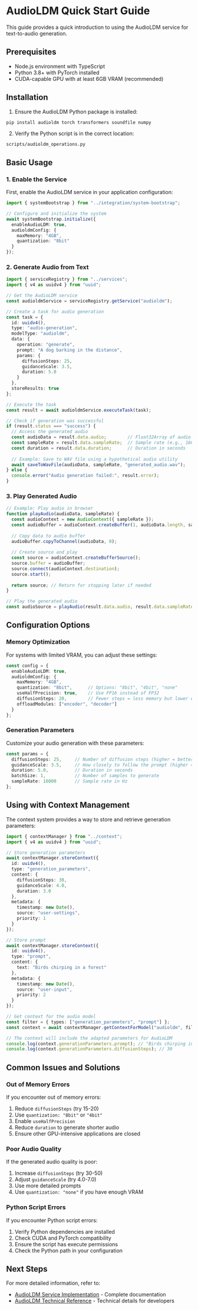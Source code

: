 # AudioLDM Quick Start Guide

This guide provides a quick introduction to using the AudioLDM service for text-to-audio generation.

## Prerequisites

- Node.js environment with TypeScript
- Python 3.8+ with PyTorch installed
- CUDA-capable GPU with at least 6GB VRAM (recommended)

## Installation

1. Ensure the AudioLDM Python package is installed:

```bash
pip install audioldm torch transformers soundfile numpy
```

2. Verify the Python script is in the correct location:

```
scripts/audioldm_operations.py
```

## Basic Usage

### 1. Enable the Service

First, enable the AudioLDM service in your application configuration:

```typescript
import { systemBootstrap } from "../integration/system-bootstrap";

// Configure and initialize the system
await systemBootstrap.initialize({
  enableAudioLDM: true,
  audioldmConfig: {
    maxMemory: "4GB",
    quantization: "8bit"
  }
});
```

### 2. Generate Audio from Text

```typescript
import { serviceRegistry } from "../services";
import { v4 as uuidv4 } from "uuid";

// Get the AudioLDM service
const audioldmService = serviceRegistry.getService("audioldm");

// Create a task for audio generation
const task = {
  id: uuidv4(),
  type: "audio-generation",
  modelType: "audioldm",
  data: {
    operation: "generate",
    prompt: "A dog barking in the distance",
    params: {
      diffusionSteps: 25,
      guidanceScale: 3.5,
      duration: 5.0
    }
  },
  storeResults: true
};

// Execute the task
const result = await audioldmService.executeTask(task);

// Check if generation was successful
if (result.status === "success") {
  // Access the generated audio
  const audioData = result.data.audio;        // Float32Array of audio samples
  const sampleRate = result.data.sampleRate;  // Sample rate (e.g., 16000)
  const duration = result.data.duration;      // Duration in seconds
  
  // Example: Save to WAV file using a hypothetical audio utility
  await saveToWavFile(audioData, sampleRate, "generated_audio.wav");
} else {
  console.error("Audio generation failed:", result.error);
}
```

### 3. Play Generated Audio

```typescript
// Example: Play audio in browser
function playAudio(audioData, sampleRate) {
  const audioContext = new AudioContext({ sampleRate });
  const audioBuffer = audioContext.createBuffer(1, audioData.length, sampleRate);
  
  // Copy data to audio buffer
  audioBuffer.copyToChannel(audioData, 0);
  
  // Create source and play
  const source = audioContext.createBufferSource();
  source.buffer = audioBuffer;
  source.connect(audioContext.destination);
  source.start();
  
  return source; // Return for stopping later if needed
}

// Play the generated audio
const audioSource = playAudio(result.data.audio, result.data.sampleRate);
```

## Configuration Options

### Memory Optimization

For systems with limited VRAM, you can adjust these settings:

```typescript
const config = {
  enableAudioLDM: true,
  audioldmConfig: {
    maxMemory: "4GB",
    quantization: "8bit",      // Options: "8bit", "4bit", "none"
    useHalfPrecision: true,    // Use FP16 instead of FP32
    diffusionSteps: 20,        // Fewer steps = less memory but lower quality
    offloadModules: ["encoder", "decoder"]
  }
};
```

### Generation Parameters

Customize your audio generation with these parameters:

```typescript
const params = {
  diffusionSteps: 25,     // Number of diffusion steps (higher = better quality but slower)
  guidanceScale: 3.5,     // How closely to follow the prompt (higher = more faithful but less creative)
  duration: 5.0,          // Duration in seconds
  batchSize: 1,           // Number of samples to generate
  sampleRate: 16000       // Sample rate in Hz
};
```

## Using with Context Management

The context system provides a way to store and retrieve generation parameters:

```typescript
import { contextManager } from "../context";
import { v4 as uuidv4 } from "uuid";

// Store generation parameters
await contextManager.storeContext({
  id: uuidv4(),
  type: "generation_parameters",
  content: {
    diffusionSteps: 30,
    guidanceScale: 4.0,
    duration: 3.0
  },
  metadata: {
    timestamp: new Date(),
    source: "user-settings",
    priority: 1
  }
});

// Store prompt
await contextManager.storeContext({
  id: uuidv4(),
  type: "prompt",
  content: {
    text: "Birds chirping in a forest"
  },
  metadata: {
    timestamp: new Date(),
    source: "user-input",
    priority: 2
  }
});

// Get context for the audio model
const filter = { types: ["generation_parameters", "prompt"] };
const context = await contextManager.getContextForModel("audioldm", filter);

// The context will include the adapted parameters for AudioLDM
console.log(context.generationParameters.prompt); // "Birds chirping in a forest"
console.log(context.generationParameters.diffusionSteps); // 30
```

## Common Issues and Solutions

### Out of Memory Errors

If you encounter out of memory errors:

1. Reduce `diffusionSteps` (try 15-20)
2. Use `quantization: "8bit"` or `"4bit"`
3. Enable `useHalfPrecision`
4. Reduce `duration` to generate shorter audio
5. Ensure other GPU-intensive applications are closed

### Poor Audio Quality

If the generated audio quality is poor:

1. Increase `diffusionSteps` (try 30-50)
2. Adjust `guidanceScale` (try 4.0-7.0)
3. Use more detailed prompts
4. Use `quantization: "none"` if you have enough VRAM

### Python Script Errors

If you encounter Python script errors:

1. Verify Python dependencies are installed
2. Check CUDA and PyTorch compatibility
3. Ensure the script has execute permissions
4. Check the Python path in your configuration

## Next Steps

For more detailed information, refer to:

- [AudioLDM Service Implementation](./AUDIOLDM-SERVICE-IMPLEMENTATION.md) - Complete documentation
- [AudioLDM Technical Reference](./AUDIOLDM-TECHNICAL-REFERENCE.md) - Technical details for developers
